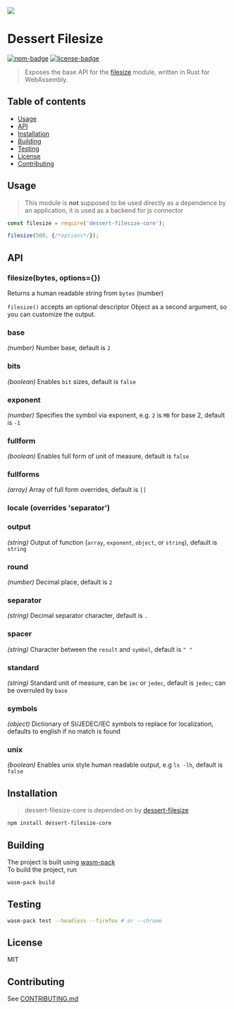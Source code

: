 [![](https://user-images.githubusercontent.com/25987204/78205790-10b0c680-74d8-11ea-9767-5bb93e920044.png)](https://dessert.dev/)

Dessert Filesize
============

[![npm-badge]][npm-url]
[![license-badge]][license]

[npm-badge]: https://img.shields.io/npm/v/dessert-filesize-core.svg
[npm-url]: https://www.npmjs.org/package/dessert-filesize-core
[license-badge]: https://img.shields.io/github/license/dessert-wasm/dessert-filesize-core
[license]: LICENSE_MIT


> Exposes the base API for the [filesize] module, written in Rust for WebAssembly.

[filesize]: https://github.com/dessert-wasm/dessert-filesize


## Table of contents
* [Usage](#usage)
* [API](#api)
* [Installation](#installation)
* [Building](#building)
* [Testing](#testing)
* [License](#license)
* [Contributing](#contributing)


## Usage

> This module is **not** supposed to be used directly as a dependence by an application, it is used as a backend for js connector

```js
const filesize = require('dessert-filesize-core');

filesize(500, {/*options*/});
```

## API

### filesize(bytes, options={})

Returns a human readable string from `bytes` (number)

`filesize()` accepts an optional descriptor Object as a second argument, so you can customize the output.

### base
_*(number)*_ Number base, default is `2`

### bits
_*(boolean)*_ Enables `bit` sizes, default is `false`

### exponent
_*(number)*_ Specifies the symbol via exponent, e.g. `2` is `MB` for base 2, default is `-1`

### fullform
_*(boolean)*_ Enables full form of unit of measure, default is `false`

### fullforms
_*(array)*_ Array of full form overrides, default is `[]`

### locale (overrides 'separator')

### output
_*(string)*_ Output of function (`array`, `exponent`, `object`, or `string`), default is `string`

### round
_*(number)*_ Decimal place, default is `2`

### separator
_*(string)*_ Decimal separator character, default is `.`

### spacer
_*(string)*_ Character between the `result` and `symbol`, default is `" "`

### standard
_*(string)*_ Standard unit of measure, can be `iec` or `jedec`, default is `jedec`; can be overruled by `base`

### symbols
_*(object)*_ Dictionary of SI/JEDEC/IEC symbols to replace for localization, defaults to english if no match is found

### unix
_*(boolean)*_ Enables unix style human readable output, e.g `ls -lh`, default is `false`


## Installation

> dessert-filesize-core is depended on by [dessert-filesize](https://github.com/dessert-wasm/dessert-filesize)
```sh
npm install dessert-filesize-core
```

## Building
The project is built using [wasm-pack]  
To build the project, run

[wasm-pack]: https://github.com/rustwasm/wasm-pack
```sh
wasm-pack build
```

## Testing

```sh
wasm-pack test --headless --firefox # or --chrome
```

## License
MIT

## Contributing
See [CONTRIBUTING.md](CONTRIBUTING.md)
